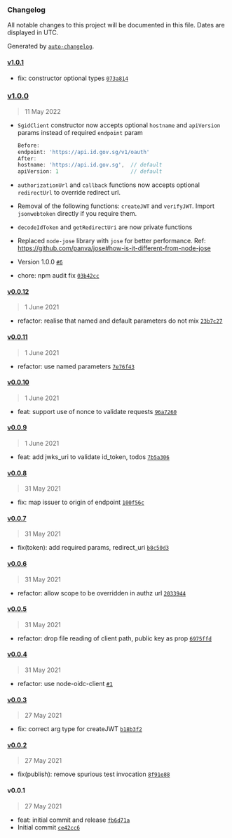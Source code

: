 ### Changelog

All notable changes to this project will be documented in this file. Dates are displayed in UTC.

Generated by [`auto-changelog`](https://github.com/CookPete/auto-changelog).

#### [v1.0.1](https://github.com/opengovsg/sgid-client/compare/v1.0.0...v1.0.1)

- fix: constructor optional types [`073a814`](https://github.com/opengovsg/sgid-client/commit/073a814fce5fa25c4d4683c701c7e6ab3d4dbbe2)

### [v1.0.0](https://github.com/opengovsg/sgid-client/compare/v0.0.12...v1.0.0)

> 11 May 2022

- `SgidClient` constructor now accepts optional `hostname` and `apiVersion` params instead of required `endpoint` param

  ```typescript
  Before:
  endpoint: 'https://api.id.gov.sg/v1/oauth'
  After:
  hostname: 'https://api.id.gov.sg',  // default
  apiVersion: 1                       // default
  ```

- `authorizationUrl` and `callback` functions now accepts optional `redirectUrl` to override redirect url.
- Removal of the following functions: `createJWT` and `verifyJWT`. Import `jsonwebtoken` directly if you require them.
- `decodeIdToken` and `getRedirectUri` are now private functions

- Replaced `node-jose` library with `jose` for better performance.
  Ref: https://github.com/panva/jose#how-is-it-different-from-node-jose
- Version 1.0.0 [`#6`](https://github.com/opengovsg/sgid-client/pull/6)
- chore: npm audit fix [`03b42cc`](https://github.com/opengovsg/sgid-client/commit/03b42cc6e2e9fd6fad71d22d48aa00e4c0a92147)

#### [v0.0.12](https://github.com/opengovsg/sgid-client/compare/v0.0.11...v0.0.12)

> 1 June 2021

- refactor: realise that named and default parameters do not mix [`23b7c27`](https://github.com/opengovsg/sgid-client/commit/23b7c27efb0a8926c95eaefed8c6ac5475428339)

#### [v0.0.11](https://github.com/opengovsg/sgid-client/compare/v0.0.10...v0.0.11)

> 1 June 2021

- refactor: use named parameters [`7e76f43`](https://github.com/opengovsg/sgid-client/commit/7e76f435653787885fde17feefc6b964f4183d83)

#### [v0.0.10](https://github.com/opengovsg/sgid-client/compare/v0.0.9...v0.0.10)

> 1 June 2021

- feat: support use of nonce to validate requests [`96a7260`](https://github.com/opengovsg/sgid-client/commit/96a72600c27acbdff1ed7514433c260294b62e72)

#### [v0.0.9](https://github.com/opengovsg/sgid-client/compare/v0.0.8...v0.0.9)

> 1 June 2021

- feat: add jwks_uri to validate id_token, todos [`7b5a306`](https://github.com/opengovsg/sgid-client/commit/7b5a3061b72660589691584033bd2762f2d147f3)

#### [v0.0.8](https://github.com/opengovsg/sgid-client/compare/v0.0.7...v0.0.8)

> 31 May 2021

- fix: map issuer to origin of endpoint [`100f56c`](https://github.com/opengovsg/sgid-client/commit/100f56c391c2b1f170a4e553af11279403210276)

#### [v0.0.7](https://github.com/opengovsg/sgid-client/compare/v0.0.6...v0.0.7)

> 31 May 2021

- fix(token): add required params, redirect_uri [`b8c50d3`](https://github.com/opengovsg/sgid-client/commit/b8c50d3f692315ea58999e25b5c5d758c24f66c0)

#### [v0.0.6](https://github.com/opengovsg/sgid-client/compare/v0.0.5...v0.0.6)

> 31 May 2021

- refactor: allow scope to be overridden in authz url [`2033944`](https://github.com/opengovsg/sgid-client/commit/2033944098994c4c2ee93ed98877d4f6d230a3be)

#### [v0.0.5](https://github.com/opengovsg/sgid-client/compare/v0.0.4...v0.0.5)

> 31 May 2021

- refactor: drop file reading of client path, public key as prop [`6975ffd`](https://github.com/opengovsg/sgid-client/commit/6975ffda2f679d2940599f8297bd8a2f07a5cb73)

#### [v0.0.4](https://github.com/opengovsg/sgid-client/compare/v0.0.3...v0.0.4)

> 31 May 2021

- refactor: use node-oidc-client [`#1`](https://github.com/opengovsg/sgid-client/pull/1)

#### [v0.0.3](https://github.com/opengovsg/sgid-client/compare/v0.0.2...v0.0.3)

> 27 May 2021

- fix: correct arg type for createJWT [`b18b3f2`](https://github.com/opengovsg/sgid-client/commit/b18b3f207a596fd8420cae7ce3f44115d9c55376)

#### [v0.0.2](https://github.com/opengovsg/sgid-client/compare/v0.0.1...v0.0.2)

> 27 May 2021

- fix(publish): remove spurious test invocation [`8f91e88`](https://github.com/opengovsg/sgid-client/commit/8f91e880112bcd6b48a70a8fed7cac3aa29c4235)

#### v0.0.1

> 27 May 2021

- feat: initial commit and release [`fb6d71a`](https://github.com/opengovsg/sgid-client/commit/fb6d71a82af04c56a895c5e62a14c805f56173a0)
- Initial commit [`ce42cc6`](https://github.com/opengovsg/sgid-client/commit/ce42cc634cc6b608431049bb16f70177a06a0f2e)
